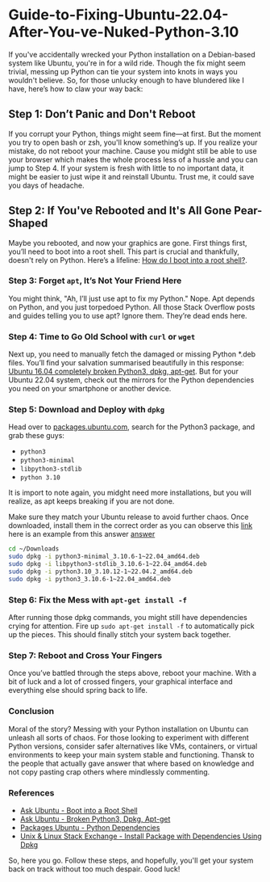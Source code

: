 # Guide-to-Fixing-Ubuntu-22.04-After-You-ve-Nuked-Python-3.10


If you've accidentally wrecked your Python installation on a Debian-based system like Ubuntu, you're in for a wild ride. Though the fix might seem trivial, messing up Python can tie your system into knots in ways you wouldn't believe. So, for those unlucky enough to have blundered like I have, here’s how to claw your way back:


## Step 1: Don’t Panic and Don't Reboot

If you corrupt your Python, things might seem fine—at first. But the moment you try to open bash or zsh, you'll know something’s up. If you realize your mistake, do not reboot your machine. Cause you midght still be able to use your browser which makes the whole process less of a hussle and you can jump to Step 4. If your system is fresh with little to no important data, it might be easier to just wipe it and reinstall Ubuntu. Trust me, it could save you days of headache.


 ## Step 2: If You've Rebooted and It's All Gone Pear-Shaped

Maybe you rebooted, and now your graphics are gone. First things first, you’ll need to boot into a root shell. This part is crucial and thankfully, doesn't rely on Python. Here’s a lifeline: [How do I boot into a root shell?](https://askubuntu.com/questions/92556/how-do-i-boot-into-a-root-shell).


### Step 3: Forget `apt`, It’s Not Your Friend Here
You might think, "Ah, I’ll just use apt to fix my Python." Nope. Apt depends on Python, and you just torpedoed Python. All those Stack Overflow posts and guides telling you to use apt? Ignore them. They’re dead ends here.

### Step 4: Time to Go Old School with `curl` or `wget`
Next up, you need to manually fetch the damaged or missing Python *.deb files. You’ll find your salvation summarised beautifully in this response: [Ubuntu 16.04 completely broken Python3, dpkg, apt-get](https://askubuntu.com/questions/1092919/ubuntu-16-04-completely-broken-python3-dpkg-apt-get). But for your Ubuntu 22.04 system, check out the mirrors for the Python dependencies you need on your smartphone or another device.

### Step 5: Download and Deploy with `dpkg`
Head over to [packages.ubuntu.com](https://packages.ubuntu.com), search for the Python3 package, and grab these guys:
- `python3`
- `python3-minimal`
- `libpython3-stdlib`
- `python 3.10`

It is import to note again, you midght need more installations, but you will realize, as apt keeps breaking if you are not done.

Make sure they match your Ubuntu release to avoid further chaos. Once downloaded, install them in the correct order as you can observe this  [link](https://packages.ubuntu.com/jammy/python/python3) here is an example from this answer [answer](https://askubuntu.com/questions/1487336/how-to-fix-the-error-of-complete-removing-python-from-ubuntu-20-04)
```bash
cd ~/Downloads
sudo dpkg -i python3-minimal_3.10.6-1~22.04_amd64.deb
sudo dpkg -i libpython3-stdlib_3.10.6-1~22.04_amd64.deb
sudo dpkg -i python3.10_3.10.12-1~22.04.2_amd64.deb
sudo dpkg -i python3_3.10.6-1~22.04_amd64.deb

```

### Step 6: Fix the Mess with `apt-get install -f`
After running those dpkg commands, you might still have dependencies crying for attention. Fire up `sudo apt-get install -f` to automatically pick up the pieces. This should finally stitch your system back together.

### Step 7: Reboot and Cross Your Fingers
Once you’ve battled through the steps above, reboot your machine. With a bit of luck and a lot of crossed fingers, your graphical interface and everything else should spring back to life.

### Conclusion
Moral of the story? Messing with your Python installation on Ubuntu can unleash all sorts of chaos. For those looking to experiment with different Python versions, consider safer alternatives like VMs, containers, or virtual environments to keep your main system stable and functioning.
Thansk to the people that actually gave answer that where based on knowledge and not copy pasting crap others where mindlessly commenting.
### References
- [Ask Ubuntu - Boot into a Root Shell](https://askubuntu.com/questions/92556/how-do-i-boot-into-a-root-shell)
- [Ask Ubuntu - Broken Python3, Dpkg, Apt-get](https://askubuntu.com/questions/1092919/ubuntu-16-04-completely-broken-python3-dpkg-apt-get)
- [Packages Ubuntu - Python Dependencies](https://packages.ubuntu.com/jammy/python/python3)
- [Unix & Linux Stack Exchange - Install Package with Dependencies Using Dpkg](https://unix.stackexchange.com/questions/366488/how-to-use-dpkg-i-to-install-package-and-dependencies-where-dependencies-are-al)

So, here you go. Follow these steps, and hopefully, you'll get your system back on track without too much despair. Good luck!
